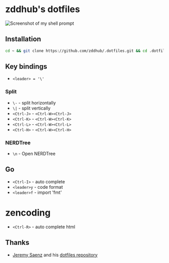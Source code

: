 # zddhub's dotfiles

![Screenshot of my shell prompt](http://img.blog.csdn.net/20140830084426429)

## Installation
```bash
cd ~ && git clone https://github.com/zddhub/.dotfiles.git && cd .dotfiles && ./bootstrap
```

## Key bindings

* `<leader> = '\'`

### Split

* `\-` - split horizontally
* `\|` - split vertically
* `<Ctrl-J>` - `<Ctrl-W><Ctrl-J>`
* `<Ctrl-K>` - `<Ctrl-W><Ctrl-K>`
* `<Ctrl-L>` - `<Ctrl-W><Ctrl-L>`
* `<Ctrl-H>` - `<Ctrl-W><Ctrl-H>`

### NERDTree
* `\n` - Open NERDTree

## Go
* `<Ctrl-I>` - auto complete
* `<leader>y` - code format
* `<leader>f` - import 'fmt'

# zencoding
* `<Ctrl-R>` - auto complete html

## Thanks
* [Jeremy Saenz](http://codegangsta.io) and his [dotfiles repository](https://github.com/codegangsta/dotfiles)
